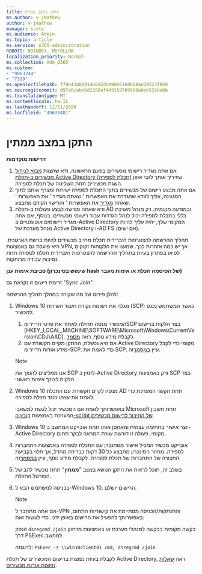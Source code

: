 ```yaml
---
title: התקן במצב ממתין
ms.author: v-jmathew
author: v-jmathew
manager: scotv
ms.audience: Admin
ms.topic: article
ms.service: o365-administration
ROBOTS: NOINDEX, NOFOLLOW
localization_priority: Normal
ms.collection: Adm_O365
ms.custom:
- "9003244"
- "7319"
ms.openlocfilehash: f70b43a8b914b0d2dda9db61606b8ae24523f869
ms.sourcegitcommit: 097a8cabe0d2280af489159789988a0ab532dabb
ms.translationtype: MT
ms.contentlocale: he-IL
ms.lasthandoff: 12/11/2020
ms.locfileid: "49678481"
---
```

# <a name="device-in-pending-state"></a>התקן במצב ממתין

**דרישות מוקדמות**

1. אם אתה מגדיר רישומי מכשירים בפעם הראשונה, ודא שהצגת [מבוא לניהול מכשירים ב-תכלת Active Directory (תכלת לספירה)](https://docs.microsoft.com/azure/active-directory/devices/overview?WT.mc_id=Portal-Microsoft_Azure_Support) שידריך אותך לגבי אופן השגת מכשירים תחת השליטה של תכלת לספירה.
2. אם אתה מבצע רישום של מכשירים בתוך התכלת לספירה ישירות ומצרף אותם לתוך המנגינה, עליך לוודא שהגדרת את האפשרות ' שאתה מגדיר ' את האפשרות ' שאתה [מגדיר](https://docs.microsoft.com/mem/intune/enrollment/device-enrollment?WT.mc_id=Portal-Microsoft_Azure_Support) את האפשרות ' והרישוי הקודם מתבצע. [](https://docs.microsoft.com/mem/intune/fundamentals/licenses-assign?WT.mc_id=Portal-Microsoft_Azure_Support)
3. ודא שאתה מורשה לבצע פעולות ב-תכלת AD ובמודעה מקומית. רק מנהל מערכת כללי בתכלת לספירה יכול לנהל הגדרות עבור רישומי מכשירים. בנוסף, אם אתה מגדיר רישומים אוטומטיים ב-Active Directory המקומי שלך, יהיה עליך להיות מנהל מערכת של Active Directory ו-AD FS (אם ישים).

תהליך ההרשמה להצטרפות היברידית תכלת מחייב מכשירים להיות ברשת הארגונית. היא פועלת גם באמצעות VPN, אך יש כמה אזהרות לכך. שמענו את הלקוחות זקוקים לסיוע בפתרון בעיות בתהליך ההרשמה להצטרפות היברידית תכלת לספירה תחת נסיבות עבודה מרוחקות.

**סביבת אימות ענן (שימוש בסינכרון hash של הסיסמה תכלת או אימות מעבר)**

זרימת רישום זו נקראת גם "Sync Join".

להלן פירוט של מה שקורה במהלך תהליך ההרשמה:

1. Windows 10 מגלה את רשומת נקודת חיבור השירות (SCP) כאשר המשתמש נכנס למכשיר.

    1. המכשיר מנסה תחילה לאחזר את פרטי הדייר מSCP בצד הלקוח ברישום [HKEY_LOCAL_MACHINE\SOFTWARE\Microsoft\Windows\CurrentVersion\CDJ\AAD]. לקבלת מידע נוסף, ראה [מסמך](https://docs.microsoft.com/azure/active-directory/devices/hybrid-azuread-join-control).
    1. אם היא נכשלת, ההתקן מקיים תקשורת עם Active Directory מקומי כדי לקבל מידע אודות הדייר מ-SCP. כדי לאמת את SCP, עיין [במסמך](https://docs.microsoft.com/azure/active-directory/devices/hybrid-azuread-join-manual#configure-a-service-connection-point)זה.

    > [!NOTE]
    > אנו ממליצים להפוך את SCP לזמין ב-Active Directory ורק באמצעות SCP בצד הלקוח לצורך אימות ראשוני.

2. Windows 10 מנסה לקיים תקשורת עם התכלת AD תחת הקשר המערכת כדי לאמת את עצמו כנגד תכלת לספירה.

    באפשרותך לאמת אם המכשיר יכול לגשת למשאבי Microsoft תחת חשבון המערכת באמצעות [קובץ ה-script של החיבור לרישום מכשירים](https://gallery.technet.microsoft.com/Test-Device-Registration-3dc944c0).

3. Windows 10 יוצר אישור בחתימה עצמית ומאחסן אותו תחת אובייקט המחשב ב-Active Directory מקומי. פעולה זו דורשת שורת המראה לבקר תחום.

4. אובייקט מכשיר המכיל אישור מסתנכרן עם התכלת לספירה באמצעות התחברות לספירה. מחזור הסינכרון מתבצע כל 30 דקות כברירת מחדל, אך תלוי בקביעת התצורה של התחברות של תכלת לספירה. לקבלת מידע נוסף, עיין [במסמך](https://docs.microsoft.com/azure/active-directory/hybrid/how-to-connect-sync-configure-filtering#organizational-unitbased-filtering)זה.

5. בשלב זה, תוכל לראות את התקן הנושא במצב "**ממתין**" תחת מכשיר להב של הפורטל התכלת.

6. בכניסה למשתמש הבא ל-Windows 10, הרישום יושלם.

    > [!NOTE]
    > אם אתה מתחבר ל-VPN והתנתקות/הכניסה מסתיימת את קישוריות התחום, באפשרותך להפעיל את הרישום באופן ידני. כדי לעשות זאת:
    >
    > הנפק `dsregcmd /join` בקשה מקומית בבקשה למנהלי מערכת או באמצעות מרחוק דרך PSExec למחשב.
    >
    > לדוגמה: `PsExec -s \\win10client01 cmd, dsregcmd /join`

לקבלת בעיות נפוצות ברישום המכשירים של תכלת Active Directory, ראה [שאלות נפוצות אודות מכשירים](https://docs.microsoft.com/azure/active-directory/devices/faq).
